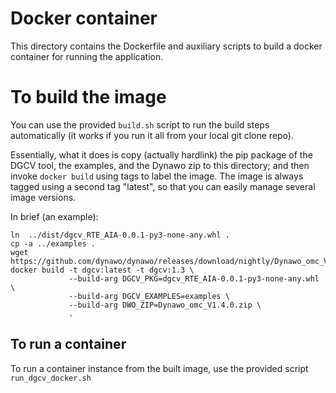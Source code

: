
# Docker container

This directory contains the Dockerfile and auxiliary scripts to build
a docker container for running the application.


# To build the image

You can use the provided `build.sh` script to run the build steps automatically
(it works if you run it all from your local git clone repo).

Essentially, what it does is copy (actually hardlink) the pip package of the DGCV
tool, the examples, and the Dynawo zip to this directory; and then invoke
`docker build` using tags to label the image.  The image is always tagged using
a second tag "latest", so that you can easily manage several image versions.

In brief (an example):

```
ln  ../dist/dgcv_RTE_AIA-0.0.1-py3-none-any.whl .
cp -a ../examples .
wget https://github.com/dynawo/dynawo/releases/download/nightly/Dynawo_omc_V1.4.0.zip
docker build -t dgcv:latest -t dgcv:1.3 \
             --build-arg DGCV_PKG=dgcv_RTE_AIA-0.0.1-py3-none-any.whl \
             --build-arg DGCV_EXAMPLES=examples \
             --build-arg DWO_ZIP=Dynawo_omc_V1.4.0.zip \
             .
```



## To run a container

To run a container instance from the built image, use the provided script `run_dgcv_docker.sh`

